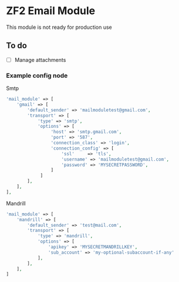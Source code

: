 # ZF2 Email Module
This module is not ready for production use


## To do

- [ ] Manage attachments

### Example config node

Smtp

```php
'mail_module' => [
    'gmail' => [
        'default_sender' => 'mailmoduletest@gmail.com',
        'transport' => [
            'type' => 'smtp',
            'options' => [
                 'host' => 'smtp.gmail.com',
                 'port' => '587',
                 'connection_class' => 'login',
                 'connection_config' => [
                     'ssl'     => 'tls',
                     'username' => 'mailmoduletest@gmail.com',
                     'password' => 'MYSECRETPASSWORD',
                 ]
             ]
        ],
    ],
],
```


Mandrill

```php
'mail_module' => [
    'mandrill' => [
        'default_sender' => 'test@mail.com',
        'transport' => [
            'type' => 'mandrill',
            'options' => [
                'apikey' => 'MYSECRETMANDRILLKEY',
                'sub_account' => 'my-optional-subaccount-if-any'
            ],
        ],
    ],
]

```